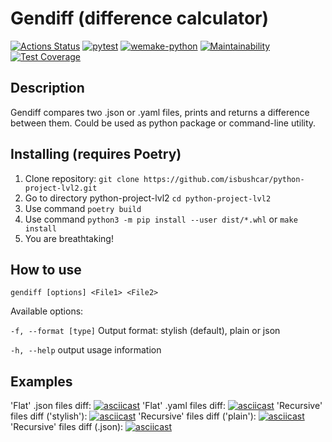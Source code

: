 # Gendiff (difference calculator)
[![Actions Status](https://github.com/isbushcar/python-project-lvl2/workflows/hexlet-check/badge.svg)](https://github.com/isbushcar/python-project-lvl2/actions)
[![pytest](https://github.com/isbushcar/python-project-lvl2/actions/workflows/pytest.yml/badge.svg)](https://github.com/isbushcar/python-project-lvl2/actions/workflows/pytest.yml)
[![wemake-python](https://github.com/isbushcar/python-project-lvl2/actions/workflows/wemake-python.yml/badge.svg)](https://github.com/isbushcar/python-project-lvl2/actions/workflows/wemake-python.yml)
[![Maintainability](https://api.codeclimate.com/v1/badges/88fbecc42c307d673118/maintainability)](https://codeclimate.com/github/isbushcar/python-project-lvl2/maintainability)
[![Test Coverage](https://api.codeclimate.com/v1/badges/88fbecc42c307d673118/test_coverage)](https://codeclimate.com/github/isbushcar/python-project-lvl2/test_coverage)
## Description
Gendiff compares two .json or .yaml files, prints and returns a difference between them.
Could be used as python package or command-line utility.
## Installing (requires Poetry)
1. Clone repository: `git clone https://github.com/isbushcar/python-project-lvl2.git`
2. Go to directory python-project-lvl2 `cd python-project-lvl2`
3. Use command `poetry build`
4. Use command `python3 -m pip install --user dist/*.whl` or `make install`
5. You are breathtaking!
## How to use
`gendiff [options] <File1> <File2>`

Available options:

`-f, --format [type]` Output format: stylish (default), plain or json

`-h, --help` output usage information
## Examples

'Flat' .json files diff:
[![asciicast](https://asciinema.org/a/Wl54v2Rjfa07tkMPjcHwlnAEf.svg)](https://asciinema.org/a/Wl54v2Rjfa07tkMPjcHwlnAEf)
'Flat' .yaml files diff:
[![asciicast](https://asciinema.org/a/5pR9klbkTrdkb7mvXHewkElTc.svg)](https://asciinema.org/a/5pR9klbkTrdkb7mvXHewkElTc)
'Recursive' files diff ('stylish'):
[![asciicast](https://asciinema.org/a/7rQzprhkmiaLYXa5ICCbsV0Jm.svg)](https://asciinema.org/a/7rQzprhkmiaLYXa5ICCbsV0Jm)
'Recursive' files diff ('plain'):
[![asciicast](https://asciinema.org/a/aKjQqiaB5zGywVKdHf39RK2cv.svg)](https://asciinema.org/a/aKjQqiaB5zGywVKdHf39RK2cv)
'Recursive' files diff (.json):
[![asciicast](https://asciinema.org/a/t8IgkXKH3DBKpVTzG7S7U8MT4.svg)](https://asciinema.org/a/t8IgkXKH3DBKpVTzG7S7U8MT4)
